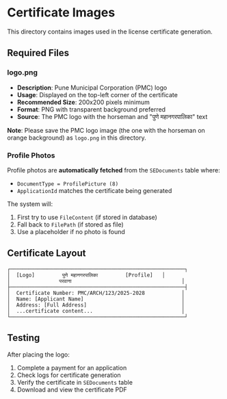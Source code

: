 # Certificate Images

This directory contains images used in the license certificate generation.

## Required Files

### logo.png

- **Description**: Pune Municipal Corporation (PMC) logo
- **Usage**: Displayed on the top-left corner of the certificate
- **Recommended Size**: 200x200 pixels minimum
- **Format**: PNG with transparent background preferred
- **Source**: The PMC logo with the horseman and "पुणे महानगरपालिका" text

**Note**: Please save the PMC logo image (the one with the horseman on orange background) as `logo.png` in this directory.

### Profile Photos

Profile photos are **automatically fetched** from the `SEDocuments` table where:

- `DocumentType = ProfilePicture (8)`
- `ApplicationId` matches the certificate being generated

The system will:

1. First try to use `FileContent` (if stored in database)
2. Fall back to `FilePath` (if stored as file)
3. Use a placeholder if no photo is found

## Certificate Layout

```
┌─────────────────────────────────────────────────────────┐
│  [Logo]         पुणे महानगरपालिका         [Profile]   │
│                परवाना                                    │
├─────────────────────────────────────────────────────────┤
│  Certificate Number: PMC/ARCH/123/2025-2028            │
│  Name: [Applicant Name]                                │
│  Address: [Full Address]                               │
│  ...certificate content...                             │
└─────────────────────────────────────────────────────────┘
```

## Testing

After placing the logo:

1. Complete a payment for an application
2. Check logs for certificate generation
3. Verify the certificate in `SEDocuments` table
4. Download and view the certificate PDF
